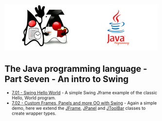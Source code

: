 ![](/assets/javarepologo.png)

# The Java programming language - Part Seven - An intro to Swing

- [7.01 - Swing Hello World](/src/com/irisida/lang/part06/swingintro/helloworld) - A simple Swing Jframe example of the classic Hello, World program.
- [7.02 - Custom Frames, Panels and more OO with Swing](/src/com/irisida/lang/part06/swingintro/layouts/App.java) - Again a simple demo, here we extend the [JFrame](/src/com/irisida/lang/part06/swingintro/layouts/CustomFrame.java), [JPanel](/src/com/irisida/lang/part06/swingintro/layouts/CustomPanel.java) and [JToolBar](/src/com/irisida/lang/part06/swingintro/layouts/ToolBar.java) classes to create wrapper types.